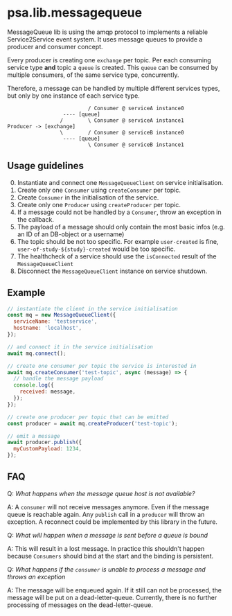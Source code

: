 # psa.lib.messagequeue

MessageQueue lib is using the amqp protocol to implements a reliable Service2Service event system.
It uses message queues to provide a producer and consumer concept.

Every producer is creating one `exchange` per topic.
Per each consuming service type **and** topic a `queue` is created.
This `queue` can be consumed by multiple consumers, of the same service type, concurrently.

Therefore, a message can be handled by multiple different services types, but only by one instance of each service type.

```
                          / Consumer @ serviceA instance0
                  ---- [queue]
                 /        \ Consumer @ serviceA instance1
Producer -> [exchange]
                 \        / Consumer @ serviceB instance0
                  ---- [queue]
                          \ Consumer @ serviceB instance1
```

## Usage guidelines

0. Instantiate and connect one `MessageQueueClient` on service initialisation.
1. Create only one `Consumer` using `createConsumer` per topic.
2. Create `Consumer` in the initialisation of the service.
3. Create only one `Producer` using `createProducer` per topic.
4. If a message could not be handled by a `Consumer`, throw an exception in the callback.
5. The payload of a message should only contain the most basic infos (e.g. an ID of an DB-object or a username)
6. The topic should be not too specific. For example `user-created` is fine, `user-of-study-${study}-created` would be too specific.
7. The healthcheck of a service should use the `isConnected` result of the `MessageQueueClient`
8. Disconnect the `MessageQueueClient` instance on service shutdown.

## Example

```javascript
// instantiate the client in the service initialisation
const mq = new MessageQueueClient({
  serviceName: 'testservice',
  hostname: 'localhost',
});

// and connect it in the service initialisation
await mq.connect();

// create one consumer per topic the service is interested in
await mq.createConsumer('test-topic', async (message) => {
  // handle the message payload
  console.log({
    received: message,
  });
});

// create one producer per topic that can be emitted
const producer = await mq.createProducer('test-topic');

// emit a message
await producer.publish({
  myCustomPayload: 1234,
});
```

## FAQ

Q:
_What happens when the message queue host is not available?_

A:
A `consumer` will not receive messages anymore.
Even if the message queue is reachable again.
Any `publish` call in a `producer` will throw an exception.
A reconnect could be implemented by this library in the future.

Q:
_What will happen when a message is sent before a queue is bound_

A:
This will result in a lost message.
In practice this shouldn't happen because `Consumers` should bind at the start and the binding is persistent.

Q:
_What happens if the `consumer` is unable to process a message and throws an exception_

A:
The message will be enqueued again.
If it still can not be processed, the message will be put on a dead-letter-queue.
Currently, there is no further processing of messages on the dead-letter-queue.
